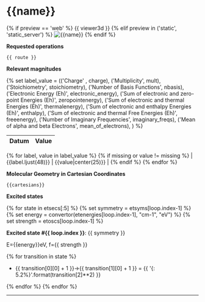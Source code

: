 # {{name}}

{% if preview == 'web' %}
{{ viewer3d }}
{% elif preview in ('static', 'static_server') %}
![{{name}}]({{image}})
{% endif %}

__Requested operations__

`{{ route }}`

__Relevant magnitudes__

{% set label_value = (('Charge' , charge),
                      ('Multiplicity', mult),
                      ('Stoichiometry', stoichiometry),
                      ('Number of Basis Functions', nbasis),
                      ('Electronic Energy (Eh)', electronic_energy),
                      ('Sum of electronic and zero-point Energies (Eh)', zeropointenergy),
                      ('Sum of electronic and thermal Energies (Eh)', thermalenergy),
                      ('Sum of electronic and enthalpy Energies (Eh)', enthalpy),
                      ('Sum of electronic and thermal Free Energies (Eh)', freeenergy),
                      ('Number of Imaginary Frequencies', imaginary_freqs),
                      ('Mean of alpha and beta Electrons', mean_of_electrons),
                     )
%}

| Datum                                            | Value                     |
|:-------------------------------------------------|--------------------------:|
{% for label, value in label_value %}
{% if missing or value != missing %}
| {{label.ljust(48)}} | {{value|center(25)}} |
{% endif %}
{% endfor %}

__Molecular Geometry in Cartesian Coordinates__

```xyz
{{cartesians}}
```

__Excited states__

{% for state in etsecs[:5] %}
{% set symmetry = etsyms[loop.index-1] %}
{% set energy = convertor(etenergies[loop.index-1], "cm-1", "eV") %}
{% set strength = etoscs[loop.index-1] %}

**Excited state #{{ loop.index }}**: {{ symmetry }}

E={{energy}}eV, f={{ strength }}

{% for transition in state %}
- {{ transition[0][0] + 1 }}->{{ transition[1][0] + 1 }} = {{ '{: 5.2%}'.format(transition[2]**2) }}

{% endfor %}
{% endfor %}

***